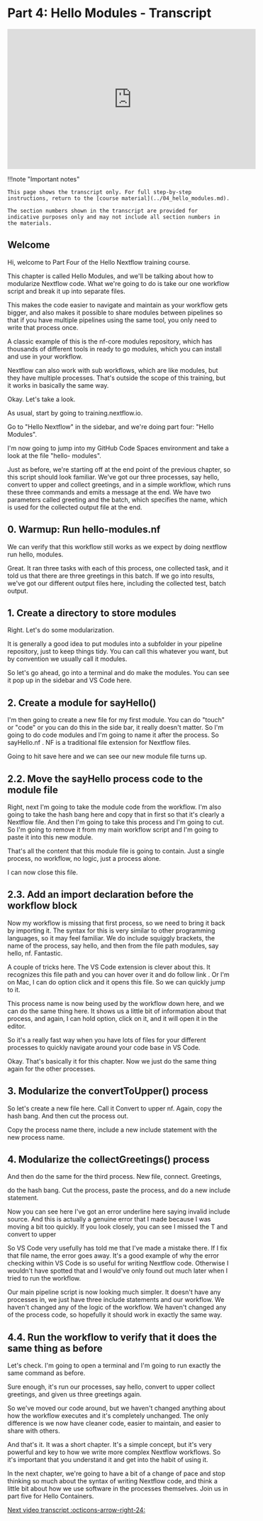 # Part 4: Hello Modules - Transcript

<div class="video-wrapper">
  <iframe width="560" height="315" src="https://www.youtube.com/embed/Xxp_menS0E8?si=0AWnXB7xqHAzJdJV&amp;list=PLPZ8WHdZGxmXiHf8B26oB_fTfoKQdhlik" title="YouTube video player" frameborder="0" allow="accelerometer; autoplay; clipboard-write; encrypted-media; gyroscope; picture-in-picture; web-share" referrerpolicy="strict-origin-when-cross-origin" allowfullscreen></iframe>
</div>

!!!note "Important notes"

    This page shows the transcript only. For full step-by-step instructions, return to the [course material](../04_hello_modules.md).

    The section numbers shown in the transcript are provided for indicative purposes only and may not include all section numbers in the materials.

## Welcome

Hi, welcome to Part Four of the Hello Nextflow training course.

This chapter is called Hello Modules, and we'll be talking about how to modularize Nextflow code. What we're going to do is take our one workflow script and break it up into separate files.

This makes the code easier to navigate and maintain as your workflow gets bigger, and also makes it possible to share modules between pipelines so that if you have multiple pipelines using the same tool, you only need to write that process once.

A classic example of this is the nf-core modules repository, which has thousands of different tools in ready to go modules, which you can install and use in your workflow.

Nextflow can also work with sub workflows, which are like modules, but they have multiple processes. That's outside the scope of this training, but it works in basically the same way.

Okay. Let's take a look.

As usual, start by going to training.nextflow.io.

Go to "Hello Nextflow" in the sidebar, and we're doing part four: "Hello Modules".

I'm now going to jump into my GitHub Code Spaces environment and take a look at the file "hello- modules".

Just as before, we're starting off at the end point of the previous chapter, so this script should look familiar. We've got our three processes, say hello, convert to upper and collect greetings, and in a simple workflow, which runs these three commands and emits a message at the end. We have two parameters called greeting and the batch, which specifies the name, which is used for the collected output file at the end.

## 0. Warmup: Run hello-modules.nf

We can verify that this workflow still works as we expect by doing nextflow run hello, modules.

Great. It ran three tasks with each of this process, one collected task, and it told us that there are three greetings in this batch. If we go into results, we've got our different output files here, including the collected test, batch output.

## 1. Create a directory to store modules

Right. Let's do some modularization.

It is generally a good idea to put modules into a subfolder in your pipeline repository, just to keep things tidy. You can call this whatever you want, but by convention we usually call it modules.

So let's go ahead, go into a terminal and do make the modules. You can see it pop up in the sidebar and VS Code here.

## 2. Create a module for sayHello()

I'm then going to create a new file for my first module. You can do "touch" or "code" or you can do this in the side bar, it really doesn't matter. So I'm going to do code modules and I'm going to name it after the process. So sayHello.nf . NF is a traditional file extension for Nextflow files.

Going to hit save here and we can see our new module file turns up.

## 2.2. Move the sayHello process code to the module file

Right, next I'm going to take the module code from the workflow. I'm also going to take the hash bang here and copy that in first so that it's clearly a Nextflow file. And then I'm going to take this process and I'm going to cut. So I'm going to remove it from my main workflow script and I'm going to paste it into this new module.

That's all the content that this module file is going to contain. Just a single process, no workflow, no logic, just a process alone.

I can now close this file.

## 2.3. Add an import declaration before the workflow block

Now my workflow is missing that first process, so we need to bring it back by importing it. The syntax for this is very similar to other programming languages, so it may feel familiar. We do include squiggly brackets, the name of the process, say hello, and then from the file path modules, say hello, nf. Fantastic.

A couple of tricks here. The VS Code extension is clever about this. It recognizes this file path and you can hover over it and do follow link . Or I'm on Mac, I can do option click and it opens this file. So we can quickly jump to it.

This process name is now being used by the workflow down here, and we can do the same thing here. It shows us a little bit of information about that process, and again, I can hold option, click on it, and it will open it in the editor.

So it's a really fast way when you have lots of files for your different processes to quickly navigate around your code base in VS Code.

Okay. That's basically it for this chapter. Now we just do the same thing again for the other processes.

## 3. Modularize the convertToUpper() process

So let's create a new file here. Call it Convert to upper nf. Again, copy the hash bang. And then cut the process out.

Copy the process name there, include a new include statement with the new process name.

## 4. Modularize the collectGreetings() process

And then do the same for the third process. New file, connect. Greetings,

do the hash bang. Cut the process, paste the process, and do a new include statement.

Now you can see here I've got an error underline here saying invalid include source. And this is actually a genuine error that I made because I was moving a bit too quickly. If you look closely, you can see I missed the T and convert to upper

So VS Code very usefully has told me that I've made a mistake there. If I fix that file name, the error goes away. It's a good example of why the error checking within VS Code is so useful for writing Nextflow code. Otherwise I wouldn't have spotted that and I would've only found out much later when I tried to run the workflow.

Our main pipeline script is now looking much simpler. It doesn't have any processes in, we just have three include statements and our workflow. We haven't changed any of the logic of the workflow. We haven't changed any of the process code, so hopefully it should work in exactly the same way.

## 4.4. Run the workflow to verify that it does the same thing as before

Let's check. I'm going to open a terminal and I'm going to run exactly the same command as before.

Sure enough, it's run our processes, say hello, convert to upper collect greetings, and given us three greetings again.

So we've moved our code around, but we haven't changed anything about how the workflow executes and it's completely unchanged. The only difference is we now have cleaner code, easier to maintain, and easier to share with others.

And that's it. It was a short chapter. It's a simple concept, but it's very powerful and key to how we write more complex Nextflow workflows. So it's important that you understand it and get into the habit of using it.

In the next chapter, we're going to have a bit of a change of pace and stop thinking so much about the syntax of writing Nextflow code, and think a little bit about how we use software in the processes themselves. Join us in part five for Hello Containers.

[Next video transcript :octicons-arrow-right-24:](05_hello_containers.md)
